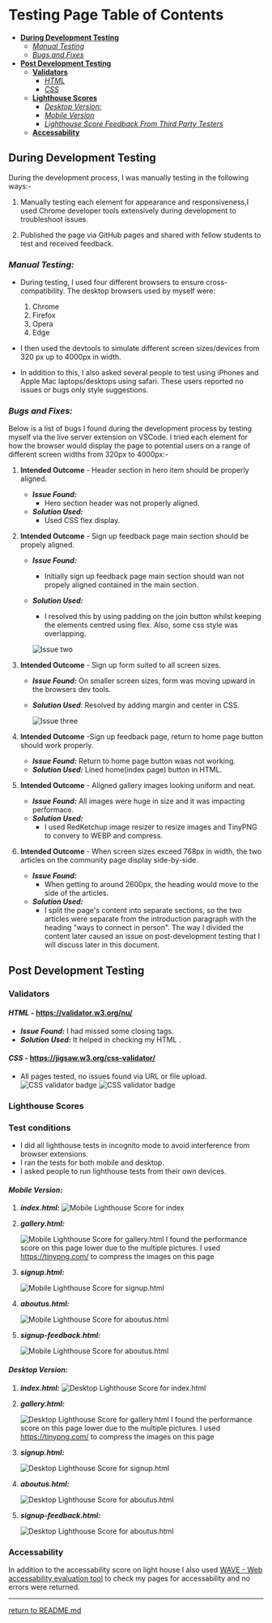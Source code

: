 # Testing Page Table of Contents
* [**During Development Testing**](#during-development-testing)
    * [*Manual Testing*](#manual-testing)
    * [*Bugs and Fixes*](#bugs-and-fixes)
* [**Post Development Testing**](#post-development-testing)
  * [**Validators**](#validators)
      * [*HTML*](#html---httpsvalidatorw3orgnu)
      * [*CSS*](#css---httpsjigsaww3orgcss-validator)
  * [**Lighthouse Scores**](#lighthouse-scores)
      * [*Desktop Version:*](#desktop-version)
      * [*Mobile Version*](#mobile-version)
      * [*Lighthouse Score Feedback From Third Party Testers*](#lighthouse-score-feedback-from-third-party-testers)
  * [**Accessability**](#accessability)

## **During Development Testing**
During the development process, I was manually testing in the following ways:-

1. Manually testing each element for appearance and responsiveness,I used Chrome developer tools extensively during development to troubleshoot issues.
    
2. Published the page via GitHub pages and shared with fellow students to test and received feedback.

### ***Manual Testing:***
* During testing, I used four different browsers to ensure cross-compatibility. The desktop browsers used by myself were:

  1. Chrome
  2. Firefox  
  3. Opera
  4. Edge

* I then used the devtools to simulate different screen sizes/devices from 320 px up to 4000px in width. 
* In addition to this, I also asked several people to test using iPhones and Apple Mac laptops/desktops using safari. These users reported no issues or bugs only style suggestions.

### ***Bugs and Fixes:***

Below is a list of bugs I found during the development process by testing myself via the live server extension on VSCode. I tried each element for how the browser would display the page to potential users on a range of different screen widths from 320px to 4000px:-

1. **Intended Outcome** - Header section in hero item should be properly aligned.
    * ***Issue Found:*** 
        * Hero section header was not properly aligned.
    * ***Solution Used:*** 
        * Used CSS flex display.
2. **Intended Outcome** - Sign up feedback page main section should be propely aligned.
    * ***Issue Found:*** 
        * Initially sign up feedback page main section should wan not propely aligned contained in the main section. 
    * ***Solution Used:***    
        * I resolved this by using padding on the join button whilst keeping the elements centred using flex. Also, some css style was overlapping.


        ![Issue two](docs/screenshots/issue2.png)
3. **Intended Outcome** - Sign up form suited to all screen sizes.
    * ***Issue Found:*** 
        On smaller screen sizes, form was moving upward in the browsers dev tools.
    * ***Solution Used***:
        Resolved by adding margin and center in CSS.


        ![Issue three](docs/screenshots/issue3.png)
4. **Intended Outcome** -Sign up feedback page, return to home page button should work properly.
    * ***Issue Found:*** 
        Return to home page button waas not working.
    * ***Solution Used:*** 
        Lined home(index page) button in HTML.
    
5. **Intended Outcome** - Aligned gallery images looking uniform and neat.
    * ***Issue Found:*** 
        All images were huge in size and it was impacting performace.
    * ***Solution Used:***
        * I used RedKetchup image resizer to resize images and TinyPNG to convery to WEBP and compress.
6. **Intended Outcome** - When screen sizes exceed 768px in width, the two articles on the community page display side-by-side.
    * ***Issue Found:***
        * When getting to around 2600px, the heading would move to the side of the articles.
    * ***Solution Used:***
        * I split the page's content into separate sections, so the two articles were separate from the introduction paragraph with the heading "ways to connect in person". The way I divided the content later caused an issue on post-development testing that I will discuss later in this document.
    
## **Post Development Testing**
### **Validators**

#### ***HTML*** - https://validator.w3.org/nu/

* ***Issue Found:***
   I had missed some closing tags.
* ***Solution Used:***
    It helped in checking my HTML .

#### ***CSS*** - https://jigsaw.w3.org/css-validator/

* All pages tested, no issues found via URL or file upload.\
![CSS validator badge](https://jigsaw.w3.org/css-validator/images/vcss)
![CSS validator badge](https://jigsaw.w3.org/css-validator/images/vcss-blue)

### **Lighthouse Scores**
### **Test conditions**
* I did all lighthouse tests in incognito mode to avoid interference from browser extensions. 
* I ran the tests for both mobile and desktop. 
* I asked people to run lighthouse tests from their own devices. 
#### ***Mobile Version:***
1. ***index.html:***
    ![Mobile Lighthouse Score for index](docs/lighthouse/lighthouse-mobile-index.png) 

2. ***gallery.html:***

    ![Mobile Lighthouse Score for gallery.html](docs/lighthouse/lighthouse-mobile-gallery.png)
    I found the performance score on this page lower due to the multiple pictures.  I used https://tinypng.com/ to compress the images on this page

3. ***signup.html:***

    ![Mobile Lighthouse Score for signup.html](docs/lighthouse/lighthouse-mobile-signup.png) 

4. ***aboutus.html:***

    ![Mobile Lighthouse Score for aboutus.html](docs/lighthouse/lighthouse-mobile-aboutus.png)

5. ***signup-feedback.html:***

    ![Mobile Lighthouse Score for aboutus.html](docs/lighthouse/lighthouse-mobile-signup-feedback.png)


#### ***Desktop Version:***
1. ***index.html:***
    ![Desktop Lighthouse Score for index.html](docs/screenshots/lighthouse-desktop-index.png) 

2. ***gallery.html:***

    ![Desktop Lighthouse Score for gallery.html](docs/screenshots/lighthouse-desktop-gallery.png)
    I found the performance score on this page lower due to the multiple pictures.  I used https://tinypng.com/ to compress the images on this page

3. ***signup.html:***

    ![Desktop Lighthouse Score for signup.html](docs/screenshots/lighthouse-desktop-signup.png) 

4. ***aboutus.html:***

    ![Desktop Lighthouse Score for aboutus.html](docs/screenshots/lighthouse-desktop-aboutus.png)

5. ***signup-feedback.html:***

    ![Desktop Lighthouse Score for aboutus.html](docs/screenshots/lighthouse-desktop-signup-feedback.png)


  
### **Accessability**
In addition to the accessability score on light house I also used [WAVE - Web accessability evaluation tool](https://wave.webaim.org/) to check my pages for accessability and no errors were returned.
***   
[return to README.md](README.md)